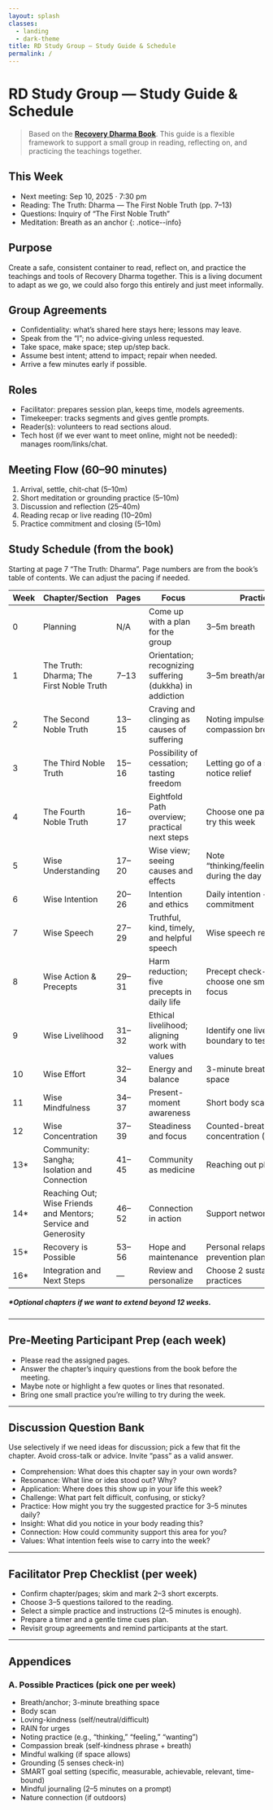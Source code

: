 ```yaml
---
layout: splash
classes:
  - landing
  - dark-theme
title: RD Study Group — Study Guide & Schedule
permalink: /
---
```

# RD Study Group — Study Guide & Schedule

> Based on the **[Recovery Dharma Book](https://drive.google.com/file/d/1Isotp-WlUedFJlKDqjpvO7uKgVsvX3J1/view)**. This guide is a flexible framework to support a small group in reading, reflecting on, and practicing the teachings together.

## This Week

- Next meeting: Sep 10, 2025 · 7:30 pm
- Reading: The Truth: Dharma — The First Noble Truth (pp. 7–13)
- Questions: Inquiry of “The First Noble Truth”
- Meditation: Breath as an anchor
{: .notice--info}

## Purpose

Create a safe, consistent container to read, reflect on, and practice the teachings and tools of Recovery Dharma together. This is a living document to adapt as we go, we could also forgo this entirely and just meet informally.

## Group Agreements

- Confidentiality: what’s shared here stays here; lessons may leave.
- Speak from the “I”; no advice-giving unless requested.
- Take space, make space; step up/step back.
- Assume best intent; attend to impact; repair when needed.
- Arrive a few minutes early if possible.

## Roles

- Facilitator: prepares session plan, keeps time, models agreements.
- Timekeeper: tracks segments and gives gentle prompts.
- Reader(s): volunteers to read sections aloud.
- Tech host (if we ever want to meet online, might not be needed): manages room/links/chat.

## Meeting Flow (60–90 minutes)

1. Arrival, settle, chit-chat (5–10m)
2. Short meditation or grounding practice (5–10m)
3. Discussion and reflection (25–40m)
4. Reading recap or live reading (10–20m)
5. Practice commitment and closing (5–10m)

## Study Schedule (from the book)

Starting at page 7 “The Truth: Dharma”. Page numbers are from the book’s table of contents. We can adjust the pacing if needed.

| Week | Chapter/Section | Pages | Focus | Practice |
|---|---|---|---|---|
| 0 | Planning | N/A | Come up with a plan for the group | 3–5m breath |
| 1 | The Truth: Dharma; The First Noble Truth | 7–13 | Orientation; recognizing suffering (dukkha) in addiction | 3–5m breath/anchor |
| 2 | The Second Noble Truth| 13–15 | Craving and clinging as causes of suffering | Noting impulses; compassion break |
| 3 | The Third Noble Truth | 15–16 | Possibility of cessation; tasting freedom | Letting go of a small urge; notice relief |
| 4 | The Fourth Noble Truth | 16–17 | Eightfold Path overview; practical next steps | Choose one path factor to try this week |
| 5 | Wise Understanding | 17–20 | Wise view; seeing causes and effects | Note “thinking/feeling/wanting” during the day |
| 6 | Wise Intention | 20–26 | Intention and ethics | Daily intention + SMART commitment |
| 7 | Wise Speech | 27–29 | Truthful, kind, timely, and helpful speech | Wise speech reflection |
| 8 | Wise Action & Precepts | 29–31 | Harm reduction; five precepts in daily life | Precept check-in; choose one small precept focus |
| 9 | Wise Livelihood | 31–32 | Ethical livelihood; aligning work with values | Identify one livelihood boundary to test |
| 10 | Wise Effort | 32–34 | Energy and balance | 3-minute breathing space |
| 11 | Wise Mindfulness | 34–37 | Present-moment awareness | Short body scan |
| 12 | Wise Concentration | 37–39 | Steadiness and focus | Counted-breath concentration (1–5m) |
| 13* | Community: Sangha; Isolation and Connection | 41–45 | Community as medicine | Reaching out plan |
| 14* | Reaching Out; Wise Friends and Mentors; Service and Generosity | 46–52 | Connection in action | Support network map |
| 15* | Recovery is Possible | 53–56 | Hope and maintenance | Personal relapse-prevention plan |
| 16* | Integration and Next Steps | — | Review and personalize | Choose 2 sustaining practices |

##### *Optional chapters if we want to extend beyond 12 weeks.
---

## Pre‑Meeting Participant Prep (each week)

- Please read the assigned pages.
- Answer the chapter’s inquiry questions from the book before the meeting.
- Maybe note or highlight a few quotes or lines that resonated.
- Bring one small practice you’re willing to try during the week.

---

## Discussion Question Bank

Use selectively if we need ideas for discussion; pick a few that fit the chapter. Avoid cross-talk or advice. Invite “pass” as a valid answer.

- Comprehension: What does this chapter say in your own words?
- Resonance: What line or idea stood out? Why?
- Application: Where does this show up in your life this week?
- Challenge: What part felt difficult, confusing, or sticky?
- Practice: How might you try the suggested practice for 3–5 minutes daily?
- Insight: What did you notice in your body reading this?
- Connection: How could community support this area for you?
- Values: What intention feels wise to carry into the week?

---

## Facilitator Prep Checklist (per week)

- Confirm chapter/pages; skim and mark 2–3 short excerpts.
- Choose 3–5 questions tailored to the reading.
- Select a simple practice and instructions (2–5 minutes is enough).
- Prepare a timer and a gentle time cues plan.
- Revisit group agreements and remind participants at the start.

---

## Appendices

### A. Possible Practices (pick one per week)

- Breath/anchor; 3-minute breathing space
- Body scan
- Loving-kindness (self/neutral/difficult)
- RAIN for urges
- Noting practice (e.g., “thinking,” “feeling,” “wanting”)
- Compassion break (self-kindness phrase + breath)
- Mindful walking (if space allows)
- Grounding (5 senses check-in)
- SMART goal setting (specific, measurable, achievable, relevant, time-bound)
- Mindful journaling (2–5 minutes on a prompt)
- Nature connection (if outdoors)
